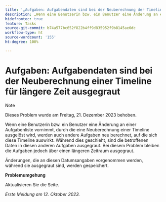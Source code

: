 ```yaml
---
title: '„Aufgaben: Aufgabendaten sind bei der Neuberechnung der Timeline für längere Zeit ausgegraut'
description: „Wenn eine Benutzerin bzw. ein Benutzer eine Änderung an einer Aufgabenliste vornimmt, durch die eine Neuberechnung einer Timeline ausgelöst wird, werden auch andere Aufgaben neu berechnet, auf die sich diese Timeline auswirkt. Während dies geschieht, sind die betroffenen Daten in diesen anderen Aufgaben ausgegraut. Bei diesem Problem bleiben die Aufgaben jedoch über einen längeren Zeitraum ausgegraut. „
hidefromtoc: true
feature: Tasks
source-git-commit: b74a577bc652f822b4ff9d835952f9b8145ae6dc
workflow-type: ht
source-wordcount: '155'
ht-degree: 100%

---
```



# Aufgaben: Aufgabendaten sind bei der Neuberechnung einer Timeline für längere Zeit ausgegraut

>[!NOTE]
>
>Dieses Problem wurde am Freitag, 21. Dezember 2023 behoben.

Wenn eine Benutzerin bzw. ein Benutzer eine Änderung an einer Aufgabenliste vornimmt, durch die eine Neuberechnung einer Timeline ausgelöst wird, werden auch andere Aufgaben neu berechnet, auf die sich diese Timeline auswirkt. Während dies geschieht, sind die betroffenen Daten in diesen anderen Aufgaben ausgegraut. Bei diesem Problem bleiben die Aufgaben jedoch über einen längeren Zeitraum ausgegraut.

Änderungen, die an diesen Datumsangaben vorgenommen werden, während sie ausgegraut sind, werden gespeichert.

**Problemumgehung**

Aktualisieren Sie die Seite.

_Erste Meldung am 12. Oktober 2023._
